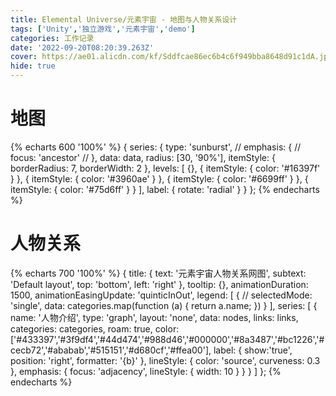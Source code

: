 ```yaml
---
title: Elemental Universe/元素宇宙 - 地图与人物关系设计
tags: ['Unity','独立游戏','元素宇宙','demo']
categories: 工作记录
date: '2022-09-20T08:20:39.263Z'
cover: https://ae01.alicdn.com/kf/Sddfcae86ec6b4c6f949bba8648d91c1dA.jpg
hide: true
---
```


<script src="https://cdn.jsdelivr.net/npm/echarts-gl@1.1.1/dist/echarts-gl.min.js"></script>
<script src="https://cdn.jsdelivr.net/npm/echarts@4.8.0/dist/echarts.min.js"></script>
<script>
var nodes = [
      {
        "id": "0",
        "name": "观察者",
        "symbolSize": 45,
        "x": 0,
        "y": 0,
        "value": "处于更高维度的世界创始人",
        "category": 0
      },
      {
        "id": "1",
        "name": "氢/海卓尔根",
        "symbolSize": 30,
        "x": -100,
        "y": -150,
        "value": "第一个进入小宇宙的人，I族实际上的掌控者",
        "category": 1
      },
      {
        "id": "2",
        "name": "氦/赫琉姆",
        "symbolSize": 28,
        "x": -100,
        "y": 150,
        "value": "第二个进入小宇宙的人，0族中心，气象观测站驻站人",
        "category": 10
      },
      {
        "id": "3",
        "name": "锂/莉莉",
        "symbolSize": 18,
        "x": -150,
        "y": -250,
        "value": "研究所信息部兼制造部成员，住在浮岛，天生的乐天派",
        "category": 1
      },
      {
        "id": "4",
        "name": "铍/伯努利",
        "symbolSize": 20,
        "x": -279.30386,
        "y": 129.06424,
        "value": "甜食爱好者，可以靠绿宝石作为媒介使用毒理魔法的强大法师",
        "category": 2
      },
      {
        "id": "5",
        "name": "硼/伯朗",
        "symbolSize": 20,
        "x": 317.26337,
        "y": 106.03506,
        "value": "图书馆馆长，拥有渊博的知识。在大制造时期建设了图书馆的多个部分",
        "category": 3
      },
      {
        "id": "6",
        "name": "碳/卡尔妮",
        "symbolSize": 30,
        "x": 152.6012,
        "y": -85.16974,
        "value": "奸商，认为在新世界货币是最重要的东西而忽略了其他，也因此与硼/硅等人决裂",
        "category": 4
      },
      {
        "id": "7",
        "name": "氮/尼德尔根",
        "symbolSize": 15,
        "x": 82.69568,
        "y": 175.09113,
        "value": "危险的天才，但最近他辞退研究所的工作，希望能带领一部分人建立新农业生产社，回归田园生活",
        "category": 5
      },
      {
        "id": "8",
        "name": "氧/奥克希",
        "symbolSize": 20,
        "x": -150.384,
        "y": 37.17325,
        "value": "少女茶会的主持人，待所有人都很好，有一个小植物园，经常和镁交流",
        "category": 6
      },
      {
        "id": "9",
        "name": "氟/弗洛林",
        "symbolSize": 15,
        "x": -284.39832,
        "y": -51.16772,
        "value": "被自身侵害的体无完肤的恶魔，失明、瘫痪、只有一只完好的手",
        "category": 7
      },
      {
        "id": "10",
        "name": "氖/霓虹",
        "symbolSize": 10,
        "x": -9.34107,
        "y": 234.56128,
        "value": "名存实亡的灯光管理局的坐镇人员之一。在游魂逐渐增多之后晚上大家不再上街，灯似乎也没有那么重要了",
        "category": 10
      },
      {
        "id": "11",
        "name": "钠",
        "symbolSize": 28,
        "x": -200,
        "y": -100,
        "value": "元气男孩，喜欢喝汽水，头发容易烧起来。私下爱好做甜点，喜欢镁",
        "category": 1
      },
      {
        "id": "12",
        "name": "镁/麦吉",
        "symbolSize": 20,
        "x": -339.77908,
        "y": 14.69139,
        "value": "园艺爱好者，花房的所有人，和钙是好友。能够施展光与植物性质魔法的魔女",
        "category": 2
      },
      {
        "id": "13",
        "name": "铝/鲁明",
        "symbolSize": 35,
        "x": 150,
        "y": 60,
        "value": "本作的可操作角色，制造部部长，有着不为人知的另一面",
        "category": 3
      },
      {
        "id": "14",
        "name": "硅/西利",
        "symbolSize": 20,
        "x": 248.05168,
        "y": -31.99768,
        "value": "信息部部长，矿物收藏爱好者，与碳有解不开的心结",
        "category": 4
      },
      {
        "id": "15",
        "name": "磷",
        "symbolSize": 10,
        "x": 127.701546,
        "y": 242.55057,
        "value": "夜游街道上斩除游魂的术士，白天在纯白事务所休息",
        "category": 5
      },
      {
        "id": "16",
        "name": "硫",
        "symbolSize": 10,
        "x": -255.2226,
        "y": 53.5572,
        "value": "炼金术士之一，强大的地狱杀手。汞变化后在生死罅隙中逃避现实",
        "category": 6
      },
      {
        "id": "17",
        "name": "氯/克洛妮",
        "symbolSize": 30,
        "x": -416.55884,
        "y": -93.98975,
        "value": "一条圆滑的龙，不信任家人之外的任何人，有着恐怖的实力",
        "category": 7
      },
      {
        "id": "18",
        "name": "氩/阿尔根",
        "symbolSize": 18,
        "x": -164.79382,
        "y": 243.57944,
        "value": "持有光剑的沉默天使，是最忠实的护卫。被刺瞎单眼后精神错乱",
        "category": 10
      },
      {
        "id": "19",
        "name": "钾",
        "symbolSize": 25,
        "x": 20,
        "y": -200,
        "value": "强大但不自知的人，从来没有发掘过潜能，不愿听从他人的建议开拓新农业。喜欢氯但被其讨厌",
        "category": 1
      },
      {
        "id": "20",
        "name": "钙/白",
        "symbolSize": 20,
        "x": -408.12122,
        "y": 124.5048,
        "value": "纯白事务所的所长，伟大的建筑师，卸任研究所工作后居住在灯塔湖，和镁是好友",
        "category": 2
      },
      {
        "id": "21",
        "name": "钪",
        "symbolSize": 13,
        "x": 156.44113,
        "y": 125.13303,
        "value": "工房常客，自行车爱好者",
        "category": 9
      },
      {
        "id": "22",
        "name": "钛/何进",
        "symbolSize": 20,
        "x": 259.1107,
        "y": 142.5133,
        "value": "制造部重要新生代成员之一，身穿外骨骼，有着伟大的梦想",
        "category": 9
      },
      {
        "id": "23",
        "name": "铬",
        "symbolSize": 20,
        "x": 313.42786,
        "y": 189.44803,
        "value": "印象派画家，制造部重要成员之一",
        "category": 9
      },
      {
        "id": "25",
        "name": "铁",
        "symbolSize": 30,
        "x": 252.80825,
        "y": 223.1144,
        "value": "你最坚实的后盾。制造部核心成员之一、格斗大师",
        "category": 8
      },
      {
        "id": "26",
        "name": "钴",
        "symbolSize": 15,
        "x": 78.64646,
        "y": 301.512747,
        "value": "高塔上的小精灵，因为觉得天气预报不够准确，自己在做一些民间气象观测",
        "category": 8
      },
      {
        "id": "27",
        "name": "镍",
        "symbolSize": 12,
        "x": 151.46074,
        "y": -184.20204,
        "value": "和贵金属签订了契约的恶魔，开设了小镇上第一家银行",
        "category": 8
      },
      {
        "id": "28",
        "name": "铜",
        "symbolSize": 15,
        "x": 225.73984,
        "y": 302.41631,
        "value": "工房（民间制造局）的工作者之一，制造部最重要的外派成员",
        "category": 9
      },
      {
        "id": "29",
        "name": "镓",
        "symbolSize": 12,
        "x": 335.6842,
        "y": -0.206686,
        "value": "信息部工作者之一，有时会来制造部帮忙",
        "category": 3
      },
      {
        "id": "30",
        "name": "溴",
        "symbolSize": 15,
        "x": -403.92447,
        "y": -197.69823,
        "value": "危险又有趣的恶魔先生，当然，危险更多一些",
        "category": 7
      },
      {
        "id": "31",
        "name": "氪",
        "symbolSize": 10,
        "x": -281.4253,
        "y": 188.45137,
        "value": "自称超人的慵懒少年，有类似于氙的光能。经常能在街上看到他",
        "category": 10
      },
      {
        "id": "32",
        "name": "铷",
        "symbolSize": 18,
        "x": -250.41348,
        "y": -190,
        "value": "原钟塔的敲钟人，卸任后成为氢的专属女仆",
        "category": 1
      },
      {
        "id": "33",
        "name": "铑",
        "symbolSize": 8,
        "x": 144.6001,
        "y": -313.15067,
        "value": "名不见经传的蔷薇骑士，听说他有的时候会到访研究所提供必要的帮助",
        "category": 11
      },
      {
        "id": "34",
        "name": "银",
        "symbolSize": 15,
        "x": 87.84915,
        "y": -358.7059,
        "value": "宫廷医师、内务负责人，类似于管家的存在，拥有精明的头脑",
        "category": 11
      },
      {
        "id": "35",
        "name": "碘",
        "symbolSize": 25,
        "x": -438.2307,
        "y": -17.48405,
        "value": "著名的医生，饲养了一只黑猫，不时会进入亢奋的状态，与研究所化工部往来密切",
        "category": 7
      },
      {
        "id": "36",
        "name": "氙",
        "symbolSize": 10,
        "x": -303.26874,
        "y": 258.94648,
        "value": "她看起来就挺有活力的，和一同居住在浮岛群的人格格不入。大多数时候她都好像喝了酒。",
        "category": 10
      },
      {
        "id": "37",
        "name": "铯",
        "symbolSize": 20,
        "x": -126.44904,
        "y": -50.05937,
        "value": "钟塔的敲钟人，性格不羁而矛盾，掌握时间",
        "category": 1
      },
      {
        "id": "38",
        "name": "铱",
        "symbolSize": 20,
        "x": 206.7876,
        "y": -353.38005,
        "value": "贵金属与其他元素之间的信使，端庄优雅的彩虹使者",
        "category": 11
      },
      {
        "id": "39",
        "name": "铂",
        "symbolSize": 20,
        "x": 136.49738,
        "y": -269.55914,
        "value": "金的左膀右臂，世界布局的规划师",
        "category": 11
      },
      {
        "id": "40",
        "name": "金",
        "symbolSize": 25,
        "x": 29.187843,
        "y": -290.13132,
        "value":"贵金属的领导者，这个世界的领袖。在大建设完成之后逐渐居于高位远离尘嚣",
        "category": 11
      },
      {
        "id": "41",
        "name": "汞",
        "symbolSize": 15,
        "x": -358.36697,
        "y": 80.00926,
        "value": "强大的炼金术士，拥有渊博的学识，毒舌。被侵占变化后变成了丧失理智的极度危险的怪物",
        "category": 9
      },
      {
        "id": "42",
        "name": "Og",
        "symbolSize": 30,
        "x": -189.69513,
        "y": 346.50662,
        "value": "生死罅隙唯一保持理智的游魂，亡者的引导人，相信一切会迎来变局",
        "category": 10
      }
    ];
    var links = [
      
      {
        "value":"赋予其温度改变的能力",
        "source": "0",
        "target": "2"
      },
      {
        "value":"赋予其地质改造的能力",
        "source": "0",
        "target": "1"
      },
      {
        "value":"有趣的变量",
        "source": "0",
        "target": "13"
      },
      {
        "value":"赋予其时间停止的能力",
        "source": "0",
        "target": "37"
      },
      {
        "value":"爱慕",
        "source": "1",
        "target": "0"
      },
      {
        "value":"仇视",
        "source": "1",
        "target": "2"
      },
      {
        "value":"一根筋的可利用对象",
        "source": "1",
        "target": "11"
      },
      {
        "value":"仆人，假想的氦",
        "source": "1",
        "target": "32"
      },
      {
        "value":"可利用对象",
        "source": "1",
        "target": "3"
      },
      {
        "value":"合作往来",
        "source": "1",
        "target": "6"
      },
      {
        "value":"唯一的知心挚友",
        "source": "1",
        "target": "8"
      },
      {
        "value":"设局使氖的副肢失去攻击功能",
        "source": "1",
        "target": "10"
      },
      {
        "value":"最大的潜在不确定性威胁",
        "source": "1",
        "target": "13"
      },
      {
        "value":"可利用对象",
        "source": "1",
        "target": "17"
      },
      {
        "value":"使氩失去了一只眼睛",
        "source": "1",
        "target": "18"
      },{
        "value":"谋杀",
        "source": "1",
        "target": "35"
      },
      {
        "value":"外强中干，留着最后解决",
        "source": "1",
        "target": "40"
      },{
        "value":"一同前来新世界的伙伴，知道对方酝酿的阴谋",
        "source": "2",
        "target": "1"
      },{
        "value":"世界危机应对协商伙伴",
        "source": "2",
        "target": "5"
      },{
        "value":"聊天伙伴",
        "source": "2",
        "target": "9"
      },{
        "value":"同族姐妹，关系良好",
        "source": "2",
        "target": "10"
      },{
        "value":"协助保管日记",
        "source": "2",
        "target": "13"
      },{
        "value":"不明白对方在想什么",
        "source": "3",
        "target": "1"
      },{
        "value":"很喜欢的好哥哥",
        "source": "3",
        "target": "11"
      },{
        "value":"信息部的同事",
        "source": "3",
        "target": "14"
      },{
        "value":"女孩子心理咨询顾问",
        "source": "3",
        "target": "19"
      },{
        "value":"魔法同盟兄妹",
        "source": "4",
        "target": "12"
      },{
        "value":"魔法同盟兄弟",
        "source": "4",
        "target": "16"
      },{
        "value":"对抗",
        "source": "5",
        "target": "1"
      },{
        "value":"对抗氢的盟友",
        "source": "5",
        "target": "2"
      },{
        "value":"曾经一起创业的伙伴",
        "source": "5",
        "target": "6"
      },{
        "value":"导师",
        "source": "5",
        "target": "13"
      },{
        "value":"商业合作伙伴",
        "source": "6",
        "target": "1"
      },{
        "value":"曾经的商业合作伙伴",
        "source": "6",
        "target": "5"
      },{
        "value":"少女茶会参与人",
        "source": "6",
        "target": "8"
      },{
        "value":"出售药品",
        "source": "6",
        "target": "9"
      },{
        "value":"收购商品",
        "source": "6",
        "target": "12"
      },
      {
        "value":"商业合作伙伴",
        "source": "6",
        "target": "13"
      },{
        "value":"埋怨的对象，认为对方冷漠无情",
        "source": "6",
        "target": "14"
      },
      {
        "value":"坑蒙拐骗",
        "source": "6",
        "target": "25"
      },{
        "value":"商业合作伙伴",
        "source": "6",
        "target": "40"
      },{
        "value":"新农业争取对象",
        "source": "7",
        "target": "19"
      },{
        "value":"新农业争取对象",
        "source": "7",
        "target": "15"
      },{
        "value":"新农业争取对象",
        "source": "7",
        "target": "12"
      },{
        "value":"化工部曾经的同事",
        "source": "7",
        "target": "17"
      },{
        "value":"化工部曾经的同事",
        "source": "7",
        "target": "16"
      },{
        "value":"最好的朋友",
        "source": "8",
        "target": "1"
      },{
        "value":"少女茶会",
        "source": "8",
        "target": "3"
      },{
        "value":"少女茶会",
        "source": "8",
        "target": "6"
      },{
        "value":"少女茶会",
        "source": "8",
        "target": "9"
      },{
        "value":"少女茶会",
        "source": "8",
        "target": "12"
      },{
        "value":"少女茶会",
        "source": "8",
        "target": "17"
      },{
        "value":"聊天伙伴",
        "source": "9",
        "target": "2"
      },{
        "value":"友人",
        "source": "9",
        "target": "8"
      },{
        "value":"聊天伙伴",
        "source": "9",
        "target": "17"
      },{
        "value":"病患",
        "source": "9",
        "target": "35"
      },{
        "value":"客户",
        "source": "9",
        "target": "27"
      },{
        "value":"怨恨",
        "source": "10",
        "target": "1"
      },{
        "value":"好姐姐",
        "source": "10",
        "target": "2"
      },{
        "value":"好妹妹，关心",
        "source": "10",
        "target": "18"
      },{
        "value":"灯光爱好者同盟",
        "source": "10",
        "target": "36"
      },{
        "value":"有点难办的弟弟",
        "source": "10",
        "target": "31"
      },{
        "value":"灯光爱好者同盟",
        "source": "10",
        "target": "11"
      },{
        "value":"灯光爱好者同盟",
        "source": "10",
        "target": "41"
      },{
        "value":"畏惧",
        "source": "11",
        "target": "1"
      },{
        "value":"灯光爱好者同盟",
        "source": "11",
        "target": "10"
      },{
        "value":"好姐姐！",
        "source": "11",
        "target": "3"
      },{
        "value":"想帮助",
        "source": "11",
        "target": "19"
      },{
        "value":"爱慕对象",
        "source": "11",
        "target": "12"
      },{
        "value":"好朋友",
        "source": "11",
        "target": "13"
      },{
        "value":"秘密甜品研究伙伴",
        "source": "11",
        "target": "17"
      },{
        "value":"值得敬佩的魔法师",
        "source": "12",
        "target": "4"
      },{
        "value":"老师",
        "source": "12",
        "target": "5"
      },{
        "value":"很喜欢的朋友",
        "source": "12",
        "target": "8"
      },{
        "value":"同情",
        "source": "12",
        "target": "9"
      },{
        "value":"值得钦佩的魔法师",
        "source": "12",
        "target": "16"
      },{
        "value":"湖边好友",
        "source": "12",
        "target": "20"
      },{
        "value":"值得敬佩的光系魔法师（？",
        "source": "12",
        "target": "31"
      },{
        "value":"值得敬佩的光系魔法师（？",
        "source": "12",
        "target": "36"
      },{
        "value":"最大的敌人",
        "source": "13",
        "target": "1"
      },{
        "value":"对抗氢的同盟",
        "source": "13",
        "target": "2"
      },{
        "value":"老师",
        "source": "13",
        "target": "5"
      },{
        "value":"制造部的外销出口",
        "source": "13",
        "target": "6"
      },{
        "value":"好朋友",
        "source": "13",
        "target": "11"
      },{
        "value":"好朋友",
        "source": "13",
        "target": "12"
      },{
        "value":"关系最好的研究所部长",
        "source": "13",
        "target": "14"
      },{
        "value":"值得争取的盟友",
        "source": "13",
        "target": "17"
      },{
        "value":"部长",
        "source": "13",
        "target": "21"
      },{
        "value":"部长",
        "source": "13",
        "target": "22"
      },{
        "value":"部长",
        "source": "13",
        "target": "23"
      },{
        "value":"部长",
        "source": "13",
        "target": "25"
      },{
        "value":"部长",
        "source": "13",
        "target": "28"
      },{
        "value":"调侃对象",
        "source": "13",
        "target": "40"
      },{
        "value":"这个世界的希望",
        "source": "13",
        "target": "42"
      },{
        "value":"不可救药的、唯利是图的姐姐",
        "source": "14",
        "target": "6"
      },{
        "value":"我的好老师",
        "source": "14",
        "target": "5"
      },{
        "value":"志同道合的朋友",
        "source": "14",
        "target": "13"
      },{
        "value":"部长",
        "source": "14",
        "target": "3"
      },{
        "value":"被带出黑暗的生活，来到研究所",
        "source": "14",
        "target": "29"
      },{
        "value":"出口信息部最新科技",
        "source": "14",
        "target": "40"
      },{
        "value":"炼金术挚友",
        "source": "16",
        "target": "41"
      },{
        "value":"爱慕对象",
        "source": "18",
        "target": "37"
      },{
        "value":"爱慕对象",
        "source": "19",
        "target": "17"
      },{
        "value":"企图拉拢以进入制造部",
        "source": "19",
        "target": "13"
      },{
        "value":"湖边好友",
        "source": "20",
        "target": "12"
      },{
        "value":"浮岛建筑的设计师",
        "source": "20",
        "target": "1"
      },{
        "value":"贵金属浮岛的设计师",
        "source": "20",
        "target": "40"
      }
      
    ];
    var categories = [
      {
        "name": "高维生物",
        "color": "#FFFFFF"
      },
      {
        "name": "第一主族"
      },
      {
        "name": "第二主族"
      },
      {
        "name": "第三主族"
      },
      {
        "name": "第四主族"
      },
      {
        "name": "第五主族"
      },
      {
        "name": "第六主族"
      },
      {
        "name": "第七主族"
      },
      {
        "name": "铁族"
      },
      {
        "name": "副族金属"
      },
      {
        "name": "零族元素"
      },
      {
        "name": "贵金属"
      }
    ];
var data = [
  {
    name: '水',
    children: [
          {
            name: '上海',
            value: 0.35
          },
          {
            name: '下海',
            value: 0.35
          },
          {
            name: '灯塔湖',
            value: 0.25,
            children:[
              {
                name:'野营区',
                value:0.1
              }
            ]
          }
    ]
  },
   {
    name: '山',
    children: [
      {
        name: '左立界山',
        value: 0.25
      },
      {
        name: '右立界山',
        value: 0.25
      }
    ]
  },
  {
    name: '未开拓',
    children: [
      {
            name: '立界森林',
            value: 0.35
          },
          {
            name: '浮岛原野',
            value: 0.35
          },
          {
            name: '水下矿洞',
            value: 0.25,
                children:[
                  {
                    name: '透水长廊',
                    value: 0.08
                  },
                  {
                    name: '荧光大厅',
                    value: 0.08
                  },
                  {
                    name: '狭长矿脉',
                    value: 0.08
                  }
                ]
          }
    ]
  },
   {
    name: '建筑群',
    children: [
      {
            name: '研究所',
            value: 0.5,
            children: [
              {
                name: '主办公楼',
                value: 0.15
              },
              {
                name: '化工区',
                value: 0.2
              },
              {
                name: '实验中台',
                value: 0.15
              }
            ]
          },
          {
            name: '商店街',
            value: 1.5,
            children: [
              {
                name: '图书馆',
                value: 0.32,
                children:[
                  {
                    name: '图书馆',
                    value: 0.08
                  },
                  {
                    name: '阅读室',
                    value: 0.08
                  },
                  {
                    name: '咖啡厅',
                    value: 0.08
                  },
                  {
                    name: '卧室',
                    value: 0.08
                  }
                ]
              },
              {
                name: 'C-Shop',
                value: 0.3,
                children:[
                  {
                    name: '恢复品',
                    value: 0.1
                  },
                  {
                    name: '服装店',
                    value: 0.1
                  },
                  {
                    name: '发廊',
                    value: 0.1
                  }
                ]
              },
              {
                name: '瞭望塔',
                value: 0.1
              },
              {
                name: '树屋',
                value: 0.25,
                children:[
                  {
                    name: '药剂室',
                    value: 0.08
                  },
                  {
                    name: '花房',
                    value: 0.08
                  },
                  {
                    name: '客厅',
                    value: 0.08
                  }
                ]
              },
              {
                name: '甜品屋',
                value: 0.2
              },
              {
                name: '纯白事务所',
                value: 0.2
              },
              {
                name: '工房',
                value: 0.13
              }
            ]
          },
          {
            name: '矮建筑群',
            value: 0.3
          },
          {
            name: '浮岛生态群',
            value: 0.7,
            children: [
              {
                name: 'I族浮岛',
                value: 0.2
              },
              {
                name: 'II族浮岛群',
                value: 0.3,
                children:[
                  {
                    name: '塔岛',
                    value: 0.08
                  },
                  {
                    name: '霓虹岛',
                    value: 0.08
                  },
                  {
                    name: '暇岛',
                    value: 0.07
                  },
                  {
                    name: '光岛',
                    value: 0.1
                  }
                ]
              },
              {
                name: '贵金属浮岛',
                value: 0.2,
                children:[
                  {
                    name: '钟塔',
                    value: 0.1
                  },
                  {
                    name: '宫殿',
                    value: 0.1
                  }
                ]
              }
            ]
          }
        ]
      }
];
</script>

# 地图

{% echarts 600 '100%' %}
{
  series: {
    type: 'sunburst',
    // emphasis: {
    //     focus: 'ancestor'
    // },
    data: data,
    radius: [30, '90%'],
    itemStyle: {
      borderRadius: 7,
      borderWidth: 2
    },
    levels: [
        {},
        {
          itemStyle: {
            color: '#16397f'
          }
        },
        {
          itemStyle: {
            color: '#3960ae'
          }
        },
        {
          itemStyle: {
            color: '#6699ff'
          }
        },
        {
          itemStyle: {
            color: '#75d6ff'
          }
        }
      ],
    label: {
      rotate: 'radial'
    }
  }
};
{% endecharts %}

# 人物关系
{% echarts 700 '100%' %}
{
    title: {
      text: '元素宇宙人物关系网图',
      subtext: 'Default layout',
      top: 'bottom',
      left: 'right'
    },
    tooltip: {},
    animationDuration: 1500,
    animationEasingUpdate: 'quinticInOut',
    legend: [
      {
        // selectedMode: 'single',
        data: categories.map(function (a) {
          return a.name;
        })
      }
    ],
    series: [
      {
        name: '人物介绍',
        type: 'graph',
        layout: 'none',
        data: nodes,
        links: links,
        categories: categories,
        roam: true,
        color:['#433397','#3f9df4','#44d474','#988d46','#000000','#8a3487','#bc1226','#cecb72','#ababab','#515151','#d680cf','#ffea00'],
        label: {
          show:'true',
          position: 'right',
          formatter: '{b}'
        },
        lineStyle: {
          color: 'source',
          curveness: 0.3
        },
        emphasis: {
          focus: 'adjacency',
          lineStyle: {
            width: 10
          }
        }
      }
    ]
  };
{% endecharts %}